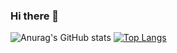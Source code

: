 ### Hi there 👋

![Anurag's GitHub stats](https://github-readme-stats.vercel.app/api?username=Kim-JeongHan&show_icons=true&count_private=true&theme=radical)
[![Top Langs](https://github-readme-stats.vercel.app/api/top-langs/?username=Kim-JeongHan&layout=compact&theme=radical)](https://github.com/anuraghazra/github-readme-stats)
<!--
**Kim-JeongHan/Kim-JeongHan** is a ✨ _special_ ✨ repository because its `README.md` (this file) appears on your GitHub profile.

Here are some ideas to get you started:

- 🔭 I’m currently working on ...
- 🌱 I’m currently learning ...
- 👯 I’m looking to collaborate on ...
- 🤔 I’m looking for help with ...
- 💬 Ask me about ...
- 📫 How to reach me: ...
- 😄 Pronouns: ...
- ⚡ Fun fact: ...
-->

